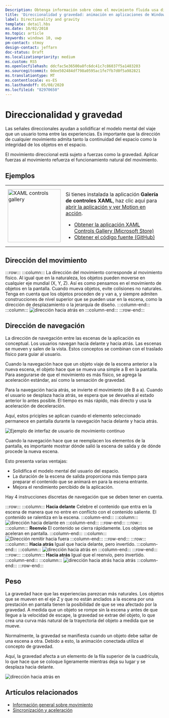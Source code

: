 ```yaml
---
Description: Obtenga información sobre cómo el movimiento fluida usa direccionalidad y gravedad.
title: 'Direccionalidad y gravedad: animación en aplicaciones de Windows'
label: Directionality and gravity
template: detail.hbs
ms.date: 10/02/2018
ms.topic: article
keywords: windows 10, uwp
pm-contact: stmoy
design-contact: jeffarn
doc-status: Draft
ms.localizationpriority: medium
ms.custom: RS5
ms.openlocfilehash: ddcfac5e36500a8fc6dc41c7c86037f5a1483203
ms.sourcegitcommit: 0dee502484df798a0595ac1fe7fb7d0f5a982821
ms.translationtype: MT
ms.contentlocale: es-ES
ms.lasthandoff: 05/08/2020
ms.locfileid: "82970650"
---
```

# <a name="directionality-and-gravity"></a>Direccionalidad y gravedad

Las señales direccionales ayudan a solidificar el modelo mental del viaje que un usuario toma entre las experiencias. Es importante que la dirección de cualquier movimiento admita tanto la continuidad del espacio como la integridad de los objetos en el espacio.

El movimiento direccional está sujeto a fuerzas como la gravedad. Aplicar fuerzas al movimiento refuerza el funcionamiento natural del movimiento.

## <a name="examples"></a>Ejemplos

<table>
<tr>
<td><img src="images/xaml-controls-gallery-app-icon.png" alt="XAML controls gallery" width="168"></img></td>
<td>
    <p>Si tienes instalada la aplicación <strong style="font-weight: semi-bold">Galería de controles XAML</strong>, haz clic aquí para <a href="xamlcontrolsgallery:/category/Motion">abrir la aplicación y ver Motion en acción</a>.</p>
    <ul>
    <li><a href="https://www.microsoft.com/store/productId/9MSVH128X2ZT">Obtener la aplicación XAML Controls Gallery (Microsoft Store)</a></li>
    <li><a href="https://github.com/Microsoft/Xaml-Controls-Gallery">Obtener el código fuente (GitHub)</a></li>
    </ul>
</td>
</tr>
</table>

## <a name="direction-of-movement"></a>Dirección del movimiento

:::row:::
    :::column:::
La dirección del movimiento corresponde al movimiento físico. Al igual que en la naturaleza, los objetos pueden moverse en cualquier eje mundial (X, Y, Z). Así es como pensamos en el movimiento de objetos en la pantalla.
Cuando mueva objetos, evite colisiones no naturales. Tenga en cuenta que los objetos proceden de y van a, y siempre admiten construcciones de nivel superior que se pueden usar en la escena, como la dirección de desplazamiento o la jerarquía de diseño.
    :::column-end:::
    :::column:::
        ![dirección hacia atrás en](images/Direction.gif)
    :::column-end:::
:::row-end:::

## <a name="direction-of-navigation"></a>Dirección de navegación

La dirección de navegación entre las escenas de la aplicación es conceptual. Los usuarios navegan hacia delante y hacia atrás. Las escenas se mueven y salen de la vista. Estos conceptos se combinan con el traslado físico para guiar al usuario.

Cuando la navegación hace que un objeto viaje de la escena anterior a la nueva escena, el objeto hace que se mueva una simple a B en la pantalla. Para asegurarse de que el movimiento es más físico, se agrega la aceleración estándar, así como la sensación de gravedad.

Para la navegación hacia atrás, se invierte el movimiento (de B a a). Cuando el usuario se desplaza hacia atrás, se espera que se devuelva al estado anterior lo antes posible. El tiempo es más rápido, más directo y usa la aceleración de deceleración.

Aquí, estos priciples se aplican cuando el elemento seleccionado permanece en pantalla durante la navegación hacia delante y hacia atrás.

![Ejemplo de interfaz de usuario de movimiento continuo](images/continuous3.gif)

Cuando la navegación hace que se reemplacen los elementos de la pantalla, es importante mostrar dónde salió la escena de salida y de dónde procede la nueva escena.

Esto presenta varias ventajas:

- Solidifica el modelo mental del usuario del espacio.
- La duración de la escena de salida proporciona más tiempo para preparar el contenido que se animará en para la escena entrante.
- Mejora el rendimiento percibido de la aplicación.

Hay 4 instrucciones discretas de navegación que se deben tener en cuenta.

:::row:::
    :::column:::
**Hacia delante** Celebre el contenido que entra en la escena de manera que no entre en conflicto con el contenido saliente. El contenido se ralentiza en la escena.
    :::column-end:::
    :::column:::
        ![dirección hacia delante en](images/forwardIN.gif)
    :::column-end:::
:::row-end:::
:::row:::
    :::column:::
**Reenvío** El contenido se cierra rápidamente. Los objetos se aceleran en pantalla.
    :::column-end:::
    :::column:::
        ![Dirección remitir hacia fuera](images/forwardOUT.gif)
    :::column-end:::
:::row-end:::
:::row:::
    :::column:::
**Hacia atrás** Igual que hacia delante, pero invertido.
    :::column-end:::
    :::column:::
        ![dirección hacia atrás en](images/backwardIN.gif)
    :::column-end:::
:::row-end:::
:::row:::
    :::column:::
**Hacia atrás** Igual que el reenvío, pero invertido.
    :::column-end:::
    :::column:::
        ![dirección hacia atrás hacia atrás](images/backwardOUT.gif)
    :::column-end:::
:::row-end:::

## <a name="gravity"></a>Peso

La gravedad hace que las experiencias parezcan más naturales. Los objetos que se mueven en el eje Z y que no están anclados a la escena por una prestación en pantalla tienen la posibilidad de que se vea afectado por la gravedad. A medida que un objeto se rompe sin la escena y antes de que llegue a la velocidad de escape, la gravedad se extrae del objeto, lo que crea una curva más natural de la trayectoria del objeto a medida que se mueve.

Normalmente, la gravedad se manifiesta cuando un objeto debe saltar de una escena a otra. Debido a esto, la animación conectada utiliza el concepto de gravedad.

Aquí, la gravedad afecta a un elemento de la fila superior de la cuadrícula, lo que hace que se coloque ligeramente mientras deja su lugar y se desplaza hacia delante.

![dirección hacia atrás en](images/continuity-photos.gif)

## <a name="related-articles"></a>Artículos relacionados

- [Información general sobre movimiento](index.md)
- [Sincronización y aceleración](timing-and-easing.md)
